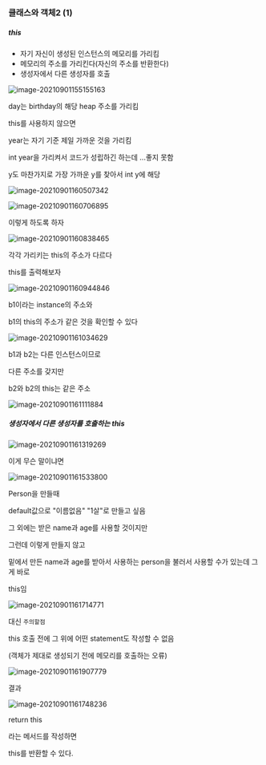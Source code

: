 ### 클래스와 객체2 (1)



##### this

- 자기 자신이 생성된 인스턴스의 메모리를 가리킴
- 메모리의 주소를 가리킨다(자신의 주소를 반환한다)
- 생성자에서 다른 생성자를 호출



![image-20210901155155163](https://user-images.githubusercontent.com/77482972/131691598-296d9e87-0e08-471d-83e1-ad913f1638a3.png)

day는 birthday의 해당 heap 주소를 가리킴





 this를 사용하지 않으면

year는 자기 기준 제일 가까운 것을 가리킴

int year을 가리켜서 코드가 성립하긴 하는데 ...좋지 못함

y도 마찬가지로 가장 가까운 y를 찾아서 int y에 해당

![image-20210901160507342](https://user-images.githubusercontent.com/77482972/131691601-545871cc-3681-4bd3-a0b4-8fba389d7ac0.png)





![image-20210901160706895](https://user-images.githubusercontent.com/77482972/131691602-02bb00dc-12dc-4e91-9494-d0a5fc7a9917.png)

이렇게 하도록 하자



![image-20210901160838465](https://user-images.githubusercontent.com/77482972/131691603-fc34b07e-8614-4102-b257-ce76525755e2.png)

각각 가리키는 this의 주소가 다르다



this를 출력해보자

![image-20210901160944846](https://user-images.githubusercontent.com/77482972/131691606-c3f05004-d994-49ef-86e3-8c55dae25ea4.png)

b1이라는 instance의 주소와

b1의 this의 주소가 같은 것을 확인할 수 있다



![image-20210901161034629](https://user-images.githubusercontent.com/77482972/131691607-72ca9880-e877-4691-9fea-96140a821a21.png)

b1과 b2는 다른 인스턴스이므로

다른 주소를 갖지만

b2와 b2의 this는 같은 주소



![image-20210901161111884](https://user-images.githubusercontent.com/77482972/131691611-d1c1ec07-bb11-4326-92ae-3ad148262eb6.png)

##### 생성자에서 다른 생성자를 호출하는 this

![image-20210901161319269](https://user-images.githubusercontent.com/77482972/131691614-9765757d-2e3a-4356-b010-1c2e5906b2ae.png)

이게 무슨 말이냐면

![image-20210901161533800](https://user-images.githubusercontent.com/77482972/131691618-133d780d-72ed-4e73-b328-0357ba467a77.png)

Person을 만들때

default값으로 "이름없음" "1살"로 만들고 싶음

그 외에는 받은 name과 age를 사용할 것이지만



그런데 이렇게 만들지 않고

밑에서 만든 name과 age를 받아서 사용하는 person을 불러서 사용할 수가 있는데 그게 바로

this임



![image-20210901161714771](https://user-images.githubusercontent.com/77482972/131691621-49f42751-473b-4d4f-9bf1-18283e2dadc0.png)

대신 `주의할점`

this 호출 전에 그 위에 어떤 statement도 작성할 수 없음

(객체가 제대로 생성되기 전에 메모리를 호출하는 오류)

![image-20210901161907779](https://user-images.githubusercontent.com/77482972/131691625-a9a5ca7b-4ea0-4e4d-9563-91833007bc4e.png)



결과

![image-20210901161748236](C:\Users\multicampus\AppData\Roaming\Typora\typora-user-images\image-20210901161748236.png)





return this

라는 메서드를 작성하면

this를 반환할 수 있다.